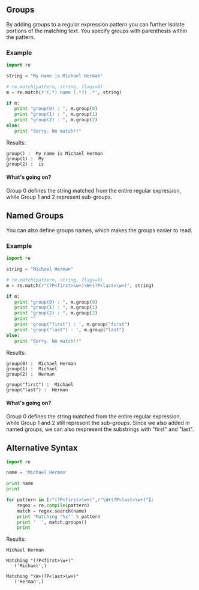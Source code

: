 ## Groups

By adding groups to a regular expression pattern you can further isolate portions of the matching text. You specify groups with parenthesis within the pattern. 

### Example

```python
import re

string = "My name is Michael Herman"

# re.match(pattern, string, flags=0)
m = re.match(r'(.*) name (.*?) .*', string)

if m:
   print "group(0) : ", m.group(0)
   print "group(1) : ", m.group(1)
   print "group(2) : ", m.group(2)
else:
   print "Sorry. No match!!"
```

Results:

```shell
group() :  My name is Michael Herman
group(1) :  My
group(2) :  is
```

#### What's going on?

Group 0 defines the string matched from the entire regular expression, while Group 1 and 2 represent sub-groups.

## Named Groups

You can also define groups names, which makes the groups easier to read.

### Example

```python
import re

string = "Michael Herman"

# re.match(pattern, string, flags=0)
m = re.match(r"(?P<first>\w+)\W+(?P<last>\w+)", string)

if m:
   print "group(0) : ", m.group(0)
   print "group(1) : ", m.group(1)
   print "group(2) : ", m.group(2)
   print ""
   print 'group("first") : ', m.group("first")
   print 'group("last") : ', m.group("last")   
else:
   print "Sorry. No match!!"
```

Results:

```shell
group(0) :  Michael Herman
group(1) :  Michael
group(2) :  Herman

group("first") :  Michael
group("last") :  Herman
```

#### What's going on?

Group 0 defines the string matched from the entire regular expression, while Group 1 and 2 still represent the sub-groups. Since we also added in named groups, we can also respresent the substrings with "first" and "last".

## Alternative Syntax

```python
import re

name = 'Michael Herman'

print name
print

for pattern in [r"(?P<first>\w+)",r"\W+(?P<last>\w+)"]:
    regex = re.compile(pattern)
    match = regex.search(name)
    print 'Matching "%s"' % pattern
    print '  ', match.groups()
    print
```

Results:

```shell
Michael Herman

Matching "(?P<first>\w+)"
   ('Michael',)

Matching "\W+(?P<last>\w+)"
   ('Herman',)
```



